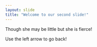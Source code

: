 ```yaml
---
layout: slide
title: "Welcome to our second slide!"
---
```

Though she may be little but she is fierce!

Use the left arrow to go back!